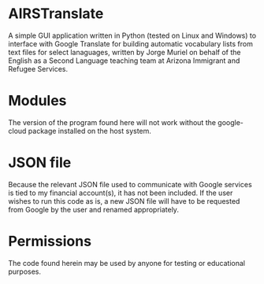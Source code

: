 # AIRSTranslate
A simple GUI application written in Python (tested on Linux and Windows) to interface with Google Translate for building automatic vocabulary lists from text files for select lanaguages, written by Jorge Muriel on behalf of the English as a Second Language teaching team at Arizona Immigrant and Refugee Services.

# Modules
The version of the program found here will not work without the google-cloud package installed on the host system.

# JSON file
Because the relevant JSON file used to communicate with Google services is tied to my financial account(s), it has not been included. If the user wishes to run this code as is, a new JSON file will have to be requested from Google by the user and renamed appropriately.

# Permissions
The code found herein may be used by anyone for testing or educational purposes.
